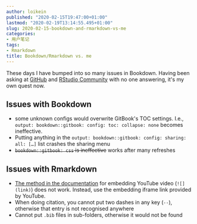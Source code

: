 ```yaml
---
author: loikein
published: "2020-02-15T19:47:00+01:00"
lastmod: "2020-02-19T13:14:55.495+01:00"
slug: 2020-02-15-bookdown-and-rmarkdown-vs-me
categories:
- 用户笔记
tags:
- Rmarkdown
title: Bookdown/Rmarkdown vs. me
---
```

These days I have bumped into so many issues in Bookdown. Having been
asking at [GitHub](https://github.com/rstudio/rmarkdown/issues/1769) and
[RStudio
Community](https://community.rstudio.com/t/knit-error-when-trying-to-compile-pdf-for-bookdown/52190)
with no one answering, it's my own quest now.  

## Issues with Bookdown

-   some unknown configs would overwrite GitBook's TOC settings. I.e.,
    `output: bookdown::gitbook: config: toc: collapse: none` becomes
    ineffective.
-   Putting anything in the
    `output: bookdown::gitbook: config: sharing: all: […]` list crashes
    the sharing menu
-   <s>`bookdown::gitbook: css` is ineffective</s> works after many
    refreshes

  

## Issues with Rmarkdown

-   [The method in the
    documentation](https://bookdown.org/yihui/rmarkdown/learnr-videos.html)
    for embedding YouTube video (`![](link)`) does not work. Instead,
    use the embedding iframe link provided by YouTube.
-   When doing citation, you cannot put two dashes in any key (`--`),
    otherwise that entry is not recognised anywhere
-   Cannot put `.bib` files in sub-folders, otherwise it would not be
    found

